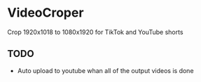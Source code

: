 # VideoCroper
Crop 1920x1018 to 1080x1920 for TikTok and YouTube shorts
## TODO
* Auto upload to youtube whan all of the output videos is done
